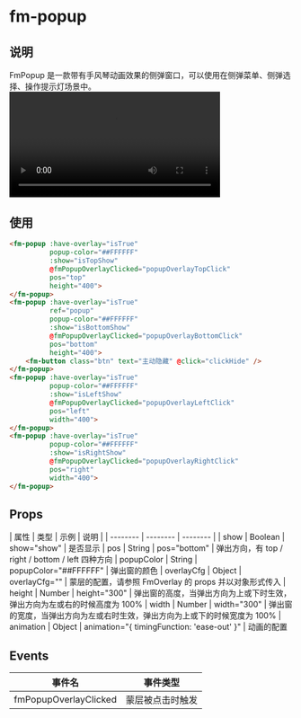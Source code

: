 # fm-popup

## 说明
FmPopup 是一款带有手风琴动画效果的侧弹窗口，可以使用在侧弹菜单、侧弹选择、操作提示灯场景中。
<video src="http://baas.dfs.flyme.cn/group3/M09/C3/6B/CgOUhFpLcL-ACLv-ABx2agrnJnw459.mp4" style="width: 375px;" controls="controls"></video>


## 使用
```html
<fm-popup :have-overlay="isTrue"
          popup-color="##FFFFFF"
          :show="isTopShow"
          @fmPopupOverlayClicked="popupOverlayTopClick"
          pos="top"
          height="400">
</fm-popup>
<fm-popup :have-overlay="isTrue"
          ref="popup"
          popup-color="##FFFFFF"
          :show="isBottomShow"
          @fmPopupOverlayClicked="popupOverlayBottomClick"
          pos="bottom"
          height="400">
	<fm-button class="btn" text="主动隐藏" @click="clickHide" />
</fm-popup>
<fm-popup :have-overlay="isTrue"
          popup-color="##FFFFFF"
          :show="isLeftShow"
          @fmPopupOverlayClicked="popupOverlayLeftClick"
          pos="left"
          width="400">
</fm-popup>
<fm-popup :have-overlay="isTrue"
          popup-color="##FFFFFF"
          :show="isRightShow"
          @fmPopupOverlayClicked="popupOverlayRightClick"
          pos="right"
          width="400">
</fm-popup>
```

## Props
| 属性 | 类型 | 示例 | 说明 |
| -------- | -------- | -------- | 
| show | Boolean | show="show"  | 是否显示
| pos | String | pos="bottom"  | 弹出方向，有 top / right / bottom / left 四种方向
| popupColor | String | popupColor="##FFFFFF"  | 弹出窗的颜色
| overlayCfg | Object | overlayCfg=""  | 蒙层的配置，请参照 FmOverlay 的 props 并以对象形式传入
| height | Number | height="300"  | 弹出窗的高度，当弹出方向为上或下时生效，弹出方向为左或右的时候高度为 100%
| width | Number | width="300"  | 弹出窗的宽度，当弹出方向为左或右时生效，弹出方向为上或下的时候宽度为 100%
| animation | Object | animation="{ timingFunction: 'ease-out' }"  | 动画的配置

## Events
| 事件名 | 事件类型 
| -------- | -------- 
| fmPopupOverlayClicked | 蒙层被点击时触发

